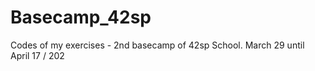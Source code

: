 # Basecamp_42sp
Codes of my exercises - 2nd basecamp of 42sp School.
March 29 until April 17 / 202  
